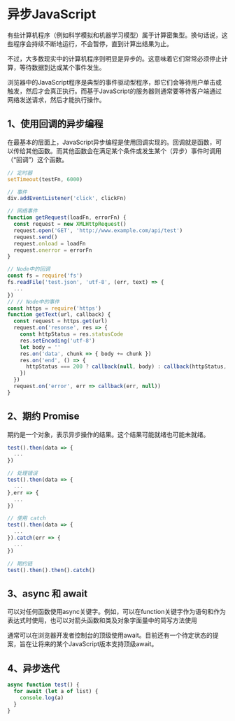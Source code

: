 # 异步JavaScript

有些计算机程序（例如科学模拟和机器学习模型）属于计算密集型。换句话说，这些程序会持续不断地运行，不会暂停，直到计算出结果为止。

不过，大多数现实中的计算机程序则明显是异步的。这意味着它们常常必须停止计算，等待数据到达或某个事件发生。

浏览器中的JavaScript程序是典型的事件驱动型程序，即它们会等待用户单击或触发，然后才会真正执行。而基于JavaScript的服务器则通常要等待客户端通过网络发送请求，然后才能执行操作。

## 1、使用回调的异步编程

在最基本的层面上，JavaScript异步编程是使用回调实现的。回调就是函数，可以传给其他函数。而其他函数会在满足某个条件或发生某个（异步）事件时调用（“回调”）这个函数。

```js
// 定时器
setTimeout(testFn, 6000)

// 事件
div.addEventListener('click', clickFn)

// 网络事件
function getRequest(loadFn, errorFn) {
  const request = new XMLHttpRequest()
  request.open('GET', 'http://www.example.com/api/test')
  request.send()
  request.onload = loadFn
  request.onerror = errorFn
}

// Node中的回调
const fs = require('fs')
fs.readFile('test.json', 'utf-8', (err, text) => {
  ...
})
// // Node中的事件
const https = require('https')
function getText(url, callback) {
  const request = https.get(url)
  request.on('resonse', res => {
    const httpStatus = res.statusCode
    res.setEncoding('utf-8')
    let body = ''
    res.on('data', chunk => { body += chunk })
    res.on('end', () => {
      httpStatus === 200 ? callback(null, body) : callback(httpStatus, null)
    })
  })
  request.on('error', err => callback(err, null))
}
```

## 2、期约 Promise

期约是一个对象，表示异步操作的结果。这个结果可能就绪也可能未就绪。

```js
test().then(data => {
  ...
})

// 处理错误
test().then(data => {
  ...
},err => {
  ...
})

// 使用 catch
test().then(data => {
  ...
}).catch(err => {
  ...
})

// 期约链
test().then().then().catch()
```

## 3、async 和 await

可以对任何函数使用async关键字。例如，可以在function关键字作为语句和作为表达式时使用，也可以对箭头函数和类及对象字面量中的简写方法使用

通常可以在浏览器开发者控制台的顶级使用await。目前还有一个待定状态的提案，旨在让将来的某个JavaScript版本支持顶级await。

## 4、异步迭代

```js
async function test() {
  for await (let a of list) {
    console.log(a)
  }
} 
```